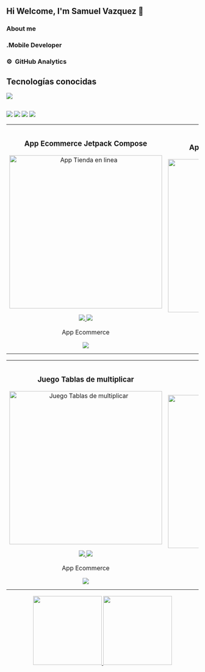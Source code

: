 ## Hi Welcome, I'm Samuel Vazquez 👋

### About me 
### .Mobile Developer
### ⚙️ &nbsp;GitHub Analytics


<h2 >Tecnologías conocidas</h2>
<!--tech stack icons-->
<p align="left">
  <a href="https://skillicons.dev">
    <img src="https://skillicons.dev/icons?i=androidstudio,c,cs,cpp,java,html,js,nodejs,mysql,sqlite,firebase,git,github,postman,vscode,nestjs,typescript,arduino,unity&perline=12" />
  </a>
</p>
<br>
<!-------------------------->

<div class="slider">
<img src="image1.png" />
<img src="image2.png" />
<img src="image3.png" />
<img src="image4.png" />
</div>

<table>
<tr>
<td width="50%">
<h3 align="center">App Ecommerce Jetpack Compose</h3>
<div align="center">
<a href="https://github.com/samuck21/EcommerceApp" target="_blank"><img src="" width="400" alt="App Tienda en linea"></a>
<p>
<a href="https://github.com/samuck21/EcommerceApp" target="_blank">
<img src="https://img.shields.io/badge/CÓDIGO-ff9?style=for-the-badge&logo=github&logoColor=black">
</a>
<a href="https://github.com/samuck21/EcommerceApp" target="_blank">
<img src="https://img.shields.io/badge/-Backend-ff9?style=for-the-badge&color=fbfc40">
</a>
</p>
<p>App Ecommerce</p>
   <img src="https://skillicons.dev/icons?i=androidstudio,kotlin,nestjs,typescript,mysql&perline=12" />
</div>
                                                                                      
</td>

<td width="50%">
               <br>
<h3 align="center">App Delivery Jetpack Compose</h3>
<div align="center">                                       
<a href="https://github.com/samuck21/Delivery" target="_blank"><img src="" width="400" alt="App Delivery Food"></a>
<br>
<p>
<a href="https://github.com/samuck21/Delivery" target="_blank">
<img src="https://img.shields.io/badge/C%C3%93DIGO-80ffaa?style=for-the-badge&logo=github&logoColor=black">
</a>
<a href="https://github.com/samuck21/Delivery" target="_blank">
<img src="https://img.shields.io/badge/-Backend-ff9?style=for-the-badge&color=fbfc40">
</a>
</p>
</p> App Delivery</p>
    <img src="https://skillicons.dev/icons?i=androidstudio,kotlin,nestjs,typescript,mysql&perline=12" />
</div>                                                             
</table>  

<table>
<tr>
<td width="50%">
<h3 align="center">Juego Tablas de multiplicar</h3>
<div align="center">
<a href="https://github.com/samuck21/Tablas-de-multiplicar-juegoPRO-1.0.0v" target="_blank"><img src="" width="400" alt="Juego Tablas de multiplicar"></a>
<p>
<a href="https://github.com/samuck21/Tablas-de-multiplicar-juegoPRO-1.0.0v" target="_blank">
<img src="https://img.shields.io/badge/CÓDIGO-ff9?style=for-the-badge&logo=github&logoColor=black">
</a>
<a href="https://github.com/samuck21/Tablas-de-multiplicar-juegoPRO-1.0.0v" target="_blank">
<img src="https://img.shields.io/badge/-Youtube-green?style=for-the-badge&color=fbfc40">
</a>
</p>
<p>App Ecommerce</p>
   <img src="https://skillicons.dev/icons?i=androidstudio,java&perline=12" />
</div>
                                                                                      
</td>

<td width="50%">
               <br>
<h3 align="center">App Formula General</h3>
<div align="center">                                       
<a href="https://github.com/samuck21/Formula-General-PRO-1.0.7v-2022" target="_blank"><img src="" width="400" alt="Formula General"></a>
<br>
<p>
<a href="https://github.com/samuck21/Formula-General-PRO-1.0.7v-2022" target="_blank">
<img src="https://img.shields.io/badge/C%C3%93DIGO-80ffaa?style=for-the-badge&logo=github&logoColor=black">
</a>
<a href="https://github.com/samuck21/Formula-General-PRO-1.0.7v-2022" target="_blank">
<img src="https://img.shields.io/badge/-Youtube-green?style=for-the-badge&color=3fFD7f">
</a>
</p>
</p> App Delivery</p>
   <img src="https://skillicons.dev/icons?i=androidstudio,java&perline=12" />
</div>                                                             
</table>  


<p align="center">
<a href="https://github.com/samuck21">
  <img height="180em" src="https://github-readme-stats-eight-theta.vercel.app/api?username=samuck21&show_icons=true&theme=algolia&include_all_commits=true&count_private=true"/>
  <img height="180em" src="https://github-readme-stats-eight-theta.vercel.app/api/top-langs/?username=samuck21&layout=compact&langs_count=8&theme=algolia"/>
</a>
</p>


<!--
**samuck21/samuck21** is a ✨ _special_ ✨ repository because its `README.md` (this file) appears on your GitHub profile.

Here are some ideas to get you started:

- 🔭 I’m currently working on ...
- 🌱 I’m currently learning ...
- 👯 I’m looking to collaborate on ...
- 🤔 I’m looking for help with ...
- 💬 Ask me about ...
- 📫 How to reach me: ...
- 😄 Pronouns: ...
- ⚡ Fun fact: ...
-->
